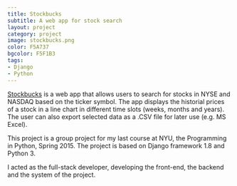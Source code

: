 ```yaml
---
title: Stockbucks
subtitle: A web app for stock search
layout: project
category: project
image: stockbucks.png
color: F5A737
bgcolor: F5F1B3
tags:
- Django
- Python
---
```


[Stockbucks][1] is a web app that allows users to search for stocks in NYSE and NASDAQ based on the ticker symbol. The app displays the historial prices of a stock in a line chart in different time slots (weeks, months and years). The user can also export selected data as a .CSV file for later use (e.g. MS Excel).

This project is a group project for my last course at NYU, the Programming in Python, Spring 2015. The project is based on Django framework 1.8 and Python 3.

I acted as the full-stack developer, developing the front-end, the backend and the system of the project.

[1]: http://stockbucks.herokuapp.com/
